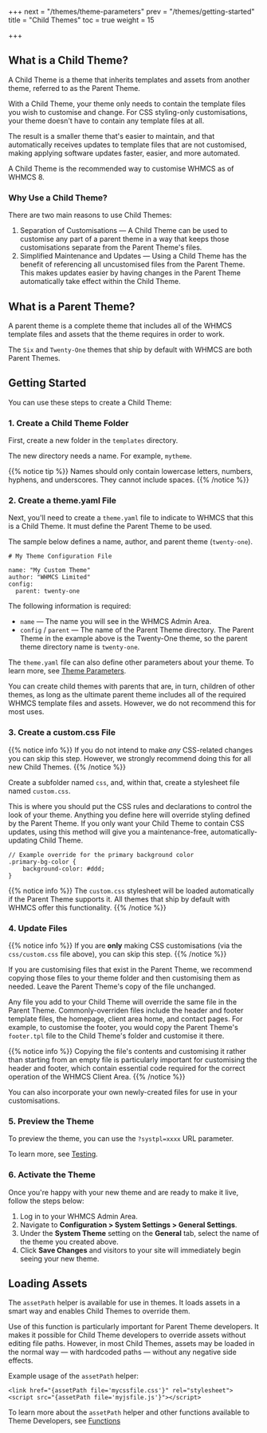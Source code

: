 +++
next = "/themes/theme-parameters"
prev = "/themes/getting-started"
title = "Child Themes"
toc = true
weight = 15

+++

## What is a Child Theme?

A Child Theme is a theme that inherits templates and assets from another theme, referred to as the Parent Theme.

With a Child Theme, your theme only needs to contain the template files you wish to customise and change. For CSS styling-only customisations, your theme doesn't have to contain any template files at all.

The result is a smaller theme that's easier to maintain, and that automatically receives updates to template files that are not customised, making applying software updates faster, easier, and more automated.

A Child Theme is the recommended way to customise WHMCS as of WHMCS 8.

### Why Use a Child Theme?

There are two main reasons to use Child Themes:

1. Separation of Customisations — A Child Theme can be used to customise any part of a parent theme in a way that keeps those customisations separate from the Parent Theme's files.
2. Simplified Maintenance and Updates — Using a Child Theme has the benefit of referencing all uncustomised files from the Parent Theme. This makes updates easier by having changes in the Parent Theme automatically take effect within the Child Theme.

## What is a Parent Theme?

A parent theme is a complete theme that includes all of the WHMCS template files and assets that the theme requires in order to work.

The `Six` and `Twenty-One` themes that ship by default with WHMCS are both Parent Themes.

## Getting Started

You can use these steps to create a Child Theme:

### 1. Create a Child Theme Folder

First, create a new folder in the `templates` directory.

The new directory needs a name. For example, `mytheme`.

{{% notice tip %}}
Names should only contain lowercase letters, numbers, hyphens, and underscores. They cannot include spaces.
{{% /notice %}}

### 2. Create a theme.yaml File

Next, you'll need to create a `theme.yaml` file to indicate to WHMCS that this is a Child Theme. It must define the Parent Theme to be used.

The sample below defines a name, author, and parent theme (`twenty-one`).

```
# My Theme Configuration File

name: "My Custom Theme"
author: "WHMCS Limited"
config:
  parent: twenty-one
```

The following information is required:

* `name` — The name you will see in the WHMCS Admin Area.
* `config` / `parent` — The name of the Parent Theme directory. The Parent Theme in the example above is the Twenty-One theme, so the parent theme directory name is `twenty-one`.

The `theme.yaml` file can also define other parameters about your theme. To learn more, see [Theme Parameters](/themes/theme-parameters/).

You can create child themes with parents that are, in turn, children of other themes, as long as the ultimate parent theme includes all of the required WHMCS template files and assets. However, we do not recommend this for most uses.

### 3. Create a custom.css File

{{% notice info %}}
If you do not intend to make *any* CSS-related changes you can skip this step. However, we strongly recommend doing this for all new Child Themes.
{{% /notice %}}

Create a subfolder named `css`, and, within that, create a stylesheet file named `custom.css`.

This is where you should put the CSS rules and declarations to control the look of your theme. Anything you define here will override styling defined by the Parent Theme. If you only want your Child Theme to contain CSS updates, using this method will give you a maintenance-free, automatically-updating Child Theme.

```
// Example override for the primary background color
.primary-bg-color {
    background-color: #ddd;
}
```

{{% notice info %}}
The `custom.css` stylesheet will be loaded automatically if the Parent Theme supports it. All themes that ship by default with WHMCS offer this functionality.
{{% /notice %}}

### 4. Update Files

{{% notice info %}}
If you are **only** making CSS customisations (via the `css/custom.css` file above), you can skip this step.
{{% /notice %}}

If you are customising files that exist in the Parent Theme, we recommend copying those files to your theme folder and then customising them as needed. Leave the Parent Theme's copy of the file unchanged.

Any file you add to your Child Theme will override the same file in the Parent Theme. Commonly-overriden files include the header and footer template files, the homepage, client area home, and contact pages. For example, to customise the footer, you would copy the Parent Theme's `footer.tpl` file to the Child Theme's folder and customise it there.

{{% notice info %}}
Copying the file's contents and customising it rather than starting from an empty file is particularly important for customising the header and footer, which contain essential code required for the correct operation of the WHMCS Client Area.
{{% /notice %}}

You can also incorporate your own newly-created files for use in your customisations.

### 5. Preview the Theme

To preview the theme, you can use the `?systpl=xxxx` URL parameter.

To learn more, see [Testing](/themes/testing/).

### 6. Activate the Theme

Once you're happy with your new theme and are ready to make it live, follow the steps below:

1. Log in to your WHMCS Admin Area.
2. Navigate to **Configuration > System Settings > General Settings**.
3. Under the **System Theme** setting on the **General** tab, select the name of the theme you created above.
4. Click **Save Changes** and visitors to your site will immediately begin seeing your new theme.

## Loading Assets

The `assetPath` helper is available for use in themes. It loads assets in a smart way and enables Child Themes to override them.

Use of this function is particularly important for Parent Theme developers. It makes it possible for Child Theme developers to override assets without editing file paths. However, in most Child Themes, assets may be loaded in the normal way — with hardcoded paths — without any negative side effects.

Example usage of the `assetPath` helper:

```
<link href="{assetPath file='mycssfile.css'}" rel="stylesheet">
<script src="{assetPath file='myjsfile.js'}"></script>
```

To learn more about the `assetPath` helper and other functions available to Theme Developers, see [Functions](/themes/functions/)
